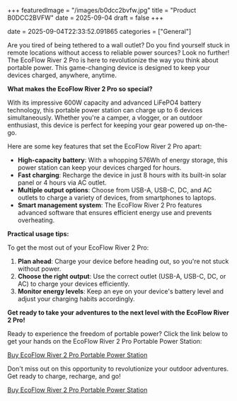+++
featuredImage = "/images/b0dcc2bvfw.jpg"
title = "Product B0DCC2BVFW"
date = 2025-09-04
draft = false
+++

date = 2025-09-04T22:33:52.091865
categories = ["General"]

Are you tired of being tethered to a wall outlet? Do you find yourself stuck in remote locations without access to reliable power sources? Look no further! The EcoFlow River 2 Pro is here to revolutionize the way you think about portable power. This game-changing device is designed to keep your devices charged, anywhere, anytime.

**What makes the EcoFlow River 2 Pro so special?**

With its impressive 600W capacity and advanced LiFePO4 battery technology, this portable power station can charge up to 6 devices simultaneously. Whether you're a camper, a vlogger, or an outdoor enthusiast, this device is perfect for keeping your gear powered up on-the-go.

Here are some key features that set the EcoFlow River 2 Pro apart:

* **High-capacity battery**: With a whopping 576Wh of energy storage, this power station can keep your devices charged for hours.
* **Fast charging**: Recharge the device in just 8 hours with its built-in solar panel or 4 hours via AC outlet.
* **Multiple output options**: Choose from USB-A, USB-C, DC, and AC outlets to charge a variety of devices, from smartphones to laptops.
* **Smart management system**: The EcoFlow River 2 Pro features advanced software that ensures efficient energy use and prevents overheating.

**Practical usage tips:**

To get the most out of your EcoFlow River 2 Pro:

1. **Plan ahead**: Charge your device before heading out, so you're not stuck without power.
2. **Choose the right output**: Use the correct outlet (USB-A, USB-C, DC, or AC) to charge your devices efficiently.
3. **Monitor energy levels**: Keep an eye on your device's battery level and adjust your charging habits accordingly.

**Get ready to take your adventures to the next level with the EcoFlow River 2 Pro!**

Ready to experience the freedom of portable power? Click the link below to get your hands on the EcoFlow River 2 Pro Portable Power Station:

[Buy EcoFlow River 2 Pro Portable Power Station](https://www.amazon.com/dp/B0DCC2BVFW)

Don't miss out on this opportunity to revolutionize your outdoor adventures. Get ready to charge, recharge, and go!

[Buy EcoFlow River 2 Pro Portable Power Station](https://www.amazon.com/dp/B0DCC2BVFW)
